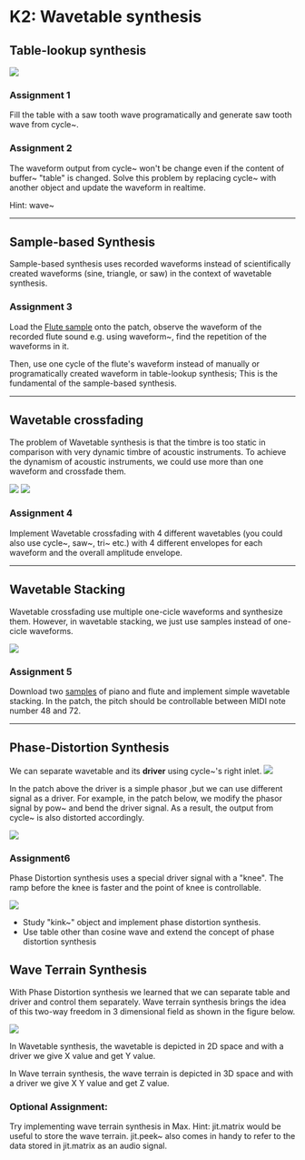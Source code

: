 # K2: Wavetable synthesis

## Table-lookup synthesis

![](K2/table-lookup.png)

### Assignment 1

Fill the table with a saw tooth wave programatically and generate saw tooth wave from cycle~.

### Assignment 2

The waveform output from cycle~ won't be change even if the content of buffer~ "table" is changed. Solve this problem by replacing cycle~ with another object and update the waveform in realtime.

Hint: wave~

---
## Sample-based Synthesis

Sample-based synthesis uses recorded waveforms instead of scientifically created waveforms (sine, triangle, or saw) in the context of wavetable synthesis.

### Assignment 3

Load the [Flute sample](K2/flute60.wav) onto the patch, observe the waveform of the recorded flute sound e.g. using waveform~, find the repetition of the waveforms in it.

Then, use one cycle of the flute's waveform instead of manually or programatically created waveform in table-lookup synthesis; This is the fundamental of the sample-based synthesis.

---

## Wavetable crossfading

The problem of Wavetable synthesis is that the timbre is too static in comparison with very dynamic timbre of acoustic instruments. To achieve the dynamism of acoustic instruments, we could use more than one waveform and crossfade them.

![](K2/cross_fading_diagram.jpg)
![](K2/crossfading.png)

### Assignment 4
Implement Wavetable crossfading with 4 different wavetables (you could also use cycle~, saw~, tri~ etc.) with 4 different envelopes for each waveform and the overall amplitude envelope.

---

## Wavetable Stacking

Wavetable crossfading use multiple one-cicle waveforms and synthesize them. However, in wavetable stacking, we just use samples instead of one-cicle waveforms.

![](K2/stacking.jpg)

### Assignment 5

Download two [samples](K2/samples.zip) of piano and flute and implement simple wavetable stacking. In the patch, the pitch should be controllable between MIDI note number 48 and 72.

---

## Phase-Distortion Synthesis

We can separate wavetable and its **driver** using cycle~'s right inlet.
![](K2/twoways.png)

In the patch above the driver is a simple phasor ,but we can use different signal as a driver.
For example, in the patch below, we modify the phasor signal by pow~ and bend the driver signal. As a result, the output from cycle~ is also distorted accordingly.

![](K2/driver.png)

### Assignment6
Phase Distortion synthesis uses a special driver signal with a "knee". The ramp before the knee is faster and the point of knee is controllable.

![](K2/knee.png)

- Study "kink~" object and implement phase distortion synthesis.
- Use table other than cosine wave and extend the concept of phase distortion synthesis

## Wave Terrain Synthesis

With Phase Distortion synthesis we learned that we can separate table and driver and control them separately. Wave terrain synthesis brings the idea of this two-way freedom in 3 dimensional field as shown in the figure below.

![](K2/2dwaveform.png)

In Wavetable synthesis, the wavetable is depicted in 2D space and with a driver we give X value and get Y value.

In Wave terrain synthesis, the wave terrain is depicted in 3D space and with a driver we give X Y value and get Z value.

### Optional Assignment:
Try implementing wave terrain synthesis in Max.
Hint: jit.matrix would be useful to store the wave terrain. jit.peek~ also comes in handy to refer to the data stored in jit.matrix as an audio signal. 

